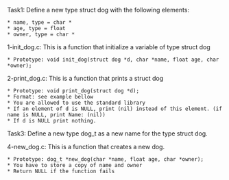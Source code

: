 Task1: Define a new type struct dog with the following elements:

	* name, type = char *
	* age, type = float
	* owner, type = char *

1-init_dog.c: This is a function that initialize a variable of type struct dog

	* Prototype: void init_dog(struct dog *d, char *name, float age, char *owner);

2-print_dog.c: This is a function that prints a struct dog

	* Prototype: void print_dog(struct dog *d);
	* Format: see example bellow
	* You are allowed to use the standard library
	* If an element of d is NULL, print (nil) instead of this element. (if name is NULL, print Name: (nil))
	* If d is NULL print nothing.

Task3: Define a new type dog_t as a new name for the type struct dog.

4-new_dog.c: This is a function that creates a new dog.

	* Prototype: dog_t *new_dog(char *name, float age, char *owner);
	* You have to store a copy of name and owner
	* Return NULL if the function fails
